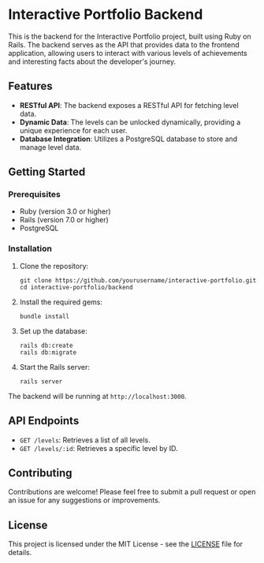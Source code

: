 # Interactive Portfolio Backend

This is the backend for the Interactive Portfolio project, built using Ruby on Rails. The backend serves as the API that provides data to the frontend application, allowing users to interact with various levels of achievements and interesting facts about the developer's journey.

## Features

- **RESTful API**: The backend exposes a RESTful API for fetching level data.
- **Dynamic Data**: The levels can be unlocked dynamically, providing a unique experience for each user.
- **Database Integration**: Utilizes a PostgreSQL database to store and manage level data.

## Getting Started

### Prerequisites

- Ruby (version 3.0 or higher)
- Rails (version 7.0 or higher)
- PostgreSQL

### Installation

1. Clone the repository:
   ```
   git clone https://github.com/yourusername/interactive-portfolio.git
   cd interactive-portfolio/backend
   ```

2. Install the required gems:
   ```
   bundle install
   ```

3. Set up the database:
   ```
   rails db:create
   rails db:migrate
   ```

4. Start the Rails server:
   ```
   rails server
   ```

The backend will be running at `http://localhost:3000`.

## API Endpoints

- `GET /levels`: Retrieves a list of all levels.
- `GET /levels/:id`: Retrieves a specific level by ID.

## Contributing

Contributions are welcome! Please feel free to submit a pull request or open an issue for any suggestions or improvements.

## License

This project is licensed under the MIT License - see the [LICENSE](LICENSE) file for details.
